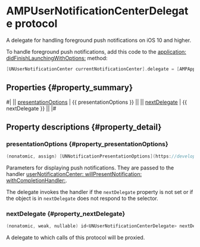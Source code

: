 # AMPUserNotificationCenterDelegate protocol

A delegate for handling foreground push notifications on iOS 10 and higher.

To handle foreground push notifications, add this code to the [application: didFinishLaunchingWithOptions:](https://developer.apple.com/documentation/uikit/uiapplicationdelegate/1622921-application?language=objc) method:

```objectivec translate=no
[UNUserNotificationCenter currentNotificationCenter].delegate = [AMPAppMetricaPush userNotificationCenterDelegate];
```

## Properties {#property_summary}

#|
|| [presentationOptions](#property_presentationOptions) | {{ presentationOptions }} ||
|| [nextDelegate](#property_nextDelegate) | {{ nextDelegate }} ||
|#

## Property descriptions {#property_detail}

### presentationOptions {#property_presentationOptions}

```objectivec translate=no
(nonatomic, assign) [UNNotificationPresentationOptions](https://developer.apple.com/documentation/usernotifications/unnotificationpresentationoptions) presentationOptions
```

Parameters for displaying push notifications. They are passed to the handler [userNotificationCenter: willPresentNotification: withCompletionHandler:](https://developer.apple.com/documentation/usernotifications/unusernotificationcenterdelegate/1649518-usernotificationcenter?language=objc).

The delegate invokes the handler if the `nextDelegate` property is not set or if the object is in `nextDelegate` does not respond to the selector.

### nextDelegate {#property_nextDelegate}

```objectivec translate=no
(nonatomic, weak, nullable) id<UNUserNotificationCenterDelegate> nextDelegate;
```

A delegate to which calls of this protocol will be proxied.
